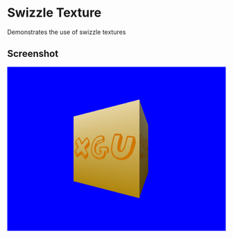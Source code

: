 # Swizzle Texture

Demonstrates the use of swizzle textures

## Screenshot
![swizzle_texture](/_screenshots/vp_lighting.png)
